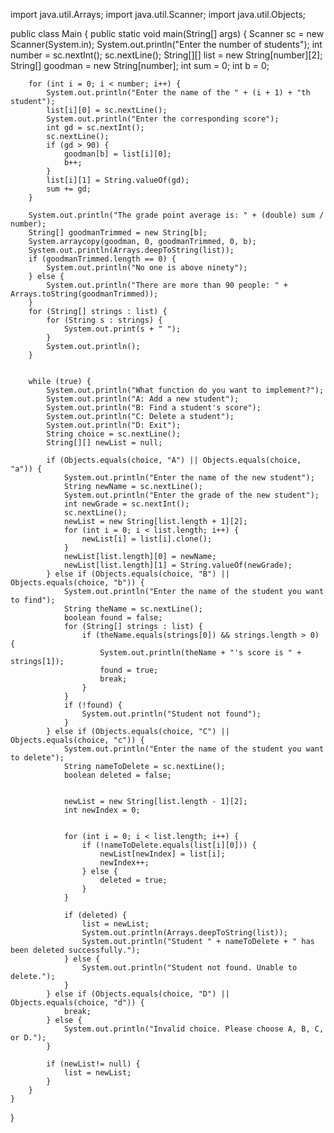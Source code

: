import java.util.Arrays;
import java.util.Scanner;
import java.util.Objects;

public class Main {
    public static void main(String[] args) {
        Scanner sc = new Scanner(System.in);
        System.out.println("Enter the number of students");
        int number = sc.nextInt();
        sc.nextLine();
        String[][] list = new String[number][2];
        String[] goodman = new String[number];
        int sum = 0;
        int b = 0;

        
        for (int i = 0; i < number; i++) {
            System.out.println("Enter the name of the " + (i + 1) + "th student");
            list[i][0] = sc.nextLine();
            System.out.println("Enter the corresponding score");
            int gd = sc.nextInt();
            sc.nextLine();
            if (gd > 90) {
                goodman[b] = list[i][0];
                b++;
            }
            list[i][1] = String.valueOf(gd);
            sum += gd;
        }

        System.out.println("The grade point average is: " + (double) sum / number);
        String[] goodmanTrimmed = new String[b];
        System.arraycopy(goodman, 0, goodmanTrimmed, 0, b);
        System.out.println(Arrays.deepToString(list));
        if (goodmanTrimmed.length == 0) {
            System.out.println("No one is above ninety");
        } else {
            System.out.println("There are more than 90 people: " + Arrays.toString(goodmanTrimmed));
        }
        for (String[] strings : list) {
            for (String s : strings) {
                System.out.print(s + " ");
            }
            System.out.println();
        }

    
        while (true) {
            System.out.println("What function do you want to implement?");
            System.out.println("A: Add a new student");
            System.out.println("B: Find a student's score");
            System.out.println("C: Delete a student");
            System.out.println("D: Exit");
            String choice = sc.nextLine();
            String[][] newList = null;

            if (Objects.equals(choice, "A") || Objects.equals(choice, "a")) {
                System.out.println("Enter the name of the new student");
                String newName = sc.nextLine();
                System.out.println("Enter the grade of the new student");
                int newGrade = sc.nextInt();
                sc.nextLine();
                newList = new String[list.length + 1][2];
                for (int i = 0; i < list.length; i++) {
                    newList[i] = list[i].clone();
                }
                newList[list.length][0] = newName;
                newList[list.length][1] = String.valueOf(newGrade);
            } else if (Objects.equals(choice, "B") || Objects.equals(choice, "b")) {
                System.out.println("Enter the name of the student you want to find");
                String theName = sc.nextLine();
                boolean found = false;
                for (String[] strings : list) {
                    if (theName.equals(strings[0]) && strings.length > 0) {
                        System.out.println(theName + "'s score is " + strings[1]);
                        found = true;
                        break;
                    }
                }
                if (!found) {
                    System.out.println("Student not found");
                }
            } else if (Objects.equals(choice, "C") || Objects.equals(choice, "c")) {
                System.out.println("Enter the name of the student you want to delete");
                String nameToDelete = sc.nextLine();
                boolean deleted = false;

               
                newList = new String[list.length - 1][2];
                int newIndex = 0;

              
                for (int i = 0; i < list.length; i++) {
                    if (!nameToDelete.equals(list[i][0])) {
                        newList[newIndex] = list[i];
                        newIndex++;
                    } else {
                        deleted = true;
                    }
                }

                if (deleted) {
                    list = newList;
                    System.out.println(Arrays.deepToString(list)); 
                    System.out.println("Student " + nameToDelete + " has been deleted successfully.");
                } else {
                    System.out.println("Student not found. Unable to delete.");
                }
            } else if (Objects.equals(choice, "D") || Objects.equals(choice, "d")) {
                break;
            } else {
                System.out.println("Invalid choice. Please choose A, B, C, or D.");
            }

            if (newList!= null) {
                list = newList;
            }
        }
    }
}
